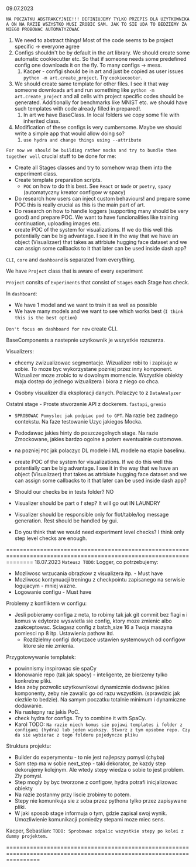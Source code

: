 09.07.2023


`NA POCZATKU ABSTRAKCYJNIE!!! DEFINIUJEMY TYLKO PRZEPIS DLA UZYTKOWNIKA A ON NA RAZIE WSZYSTKO MUSI ZROBIC SAM. JAK TO SIE UDA TO BEDZIEMY ZA NIEGO PROBOWAC AUTOMATYZOWAC` 

1. We need to abstract things! Most of the code seems to be project specific -> everyone agree
2. Configs shouldn't be by default in the art library. We should create some automatic cookiecutter etc. So that if someone needs some predefined config one downloads it on the fly. To many configs -> mess. 
   1. Kacper - configi should be in art and just be copied as user issues `python -m art.create_project`. Try `cookiecooter`.
3. We should create same template for other files. I see it that way someone downloads art and run something like `python -m art.create_project` and all cells with project specific codes should be generated. Additionally for benchmarks like MNIST etc. we should have such templates with code already filled in prepared!. 
   1. In art we have BaseClass. In local folders we copy some file with inherited class. 
4. Modification of these configs is very cumbersome. Maybe we should write a simple app that would allow doing so?
   1. `use hydra and change things using --attribute`

`For now we should be building rather mocks and try to bundle them together well`
crucial stuff to be done for me:
* Create all Stages classes and try to somehow wrap them into the experiment class.
* Create template preparation scripts. 
  * `POC` on how to do this best. See `React` or `Node` or `poetry`, `spacy` (automatyczny kreator configow w spacy)
* Do research how users can inject custom behaviours! and prepare some POC this is really crucial as this is the main part of art.
* Do research on how to handle loggers (supporting many should be very good) and prepare POC. We want to have funcionalities like training continuation, uploading images etc.
* create POC of the system for visualizations. If we do this well this potentially can be big advantage. I see it in the way that we have an object (Visualizaer) that takes as attrbiute hugging face dataset and we can assign some callbacks to it that later can be used inside dash app?



`CLI`, `core` and `dashboard` is separated from everything.

We have `Project` class that is aware of every experiment


`Project` consits of `Experiments` that consist of `Stages` each Stage has check.

In `dashboard`:
* We have 1 model and we want to train it as well as possible
* We have many models and we want to see which works best (`I think this is the best option`)


`Don't focus on dashboard for now` create CLI.

BaseComponents a nastepnie uzytkownik je wszystkie rozszerza.

Visualizers:
* chcemy zwizualizowac segmentacje. Wizualizer robi to i zapisuje w sobie. To moze byc wykorzystane pozniej przez inny komponent. Wizualizer moze zrobic to w dowolnym momencie. Wszystkie obiekty maja dostep do jednego wizualizera i biora z niego co chca.

* Osobny visualizer dla eksploracji danych. Polaczyc to z `DataAnalyzer`

Ostatni stage -  Proste stworzenie API z dockerem. `fastapi`, `gremio`


* `SPROBOWAC Pomyslec jak podpiac pod to GPT`. Na razie bez zadnego contekstu. Na faze testowanie Uzyc jakiegos Mocka.

* Pododawac jakies hinty do poszczegolnych stage. Na razie Zmockowane, jakies bardzo ogolne a potem ewentualnie customowe.

* na pozniej `POC` jak polaczyc DL modele i ML modele na etapie baselinu.

* create POC of the system for visualizations. If we do this well this potentially can be big advantage. I see it in the way that we have an object (Visualizaer) that takes as attrbiute hugging face dataset and we can assign some callbacks to it that later can be used inside dash app?

* Should our checks be in tests folder?
NO

* Visualizer should be part o f step?
It will go out IN LAUNDRY

* Visualizer should be responsible only for flot/table/log message generation. Rest should be handled by gui.

* Do you think that we would need experiment level checks? I think only step level checks are enough.


====================================================================================================================
18.07.2023
`Mateusz TODO`: Logger, co potrzebujemy:
* Mozliwosc wrzucania obrazkow z visualizera itp. - Must have
* Mozliwosc kontynuacji treningu z checkpointu zapisanego na serwisie logujacym - mniej wazne.
* Logowanie configu - Must have

Problemy z konfliktem w configu:
* Jesli pobieramy configa z neta, to robimy tak jak git commit bez flagi `m` i komus w edytorze wyswietla sie config, ktory moze zmienic albo zaakceptowac. Sciagasz config z batch_size 16 a Twoja maszyna pomiesci np 8 itp. Ustawienia pathow itd.
  * Rozdzielmy configi dotyczace ustawien systemowych od configow ktore sie nie zmienia.

Przygotowywanie templatek:
* powinnismy inspirowac sie spaCy
* klonowanie repo (tak jak spacy) - inteligente, ze bierzemy tylko konkretne pliki.
* Idea zeby pozwolic uzytkownikowi dynamicznie dodawac jakies komponenty, zeby nie zawalic go od razu wszystkim. (sprawdzic jak ciezkie to bedzie). Na samym poczatku totalnie minimum i dynamiczne dodawanie.
* Na nastepny raz jakis PoC.
* check hydra for configs. Try to combine it with SpaCy.
* Karol TODO: `Na razie niech komus sie pojawi templates i folder z configami (hydra) lub jeden wiekszy. Stworz z tym opsobne repo. Czy da sie wybierac z tego folderu pojedyncze pliku`

Struktura projektu:
* Builder do experymentu - to nie jest najlepszy pomysl (chyba)
* Sam step ma w sobie next_step - taki dekorator, ze kazdy step dekorujemy kolejnym. Ale wtedy stepy wiedza o sobie to jest problem. Zly pomysl.
* Step mogly by byc tworzone z configow, hydra potrafi inicjalizowac obiekty
* Na razie zostanmy przy liscie zrobimy to potem.
* Stepy nie komunikuja sie z soba przez pythona tylko przez zapisywane pliki.
* W jaki sposob stage informuja o tym, gdzie zapisal swoj wynik. Umozliwienie komunikacji pomiedzy stepami moze miec sens.

Kacper, Sebastian: `TODO: Sprobowac odpalic wszystkie stepy po kolei z dummy projektem.`

======================================================================================================================


